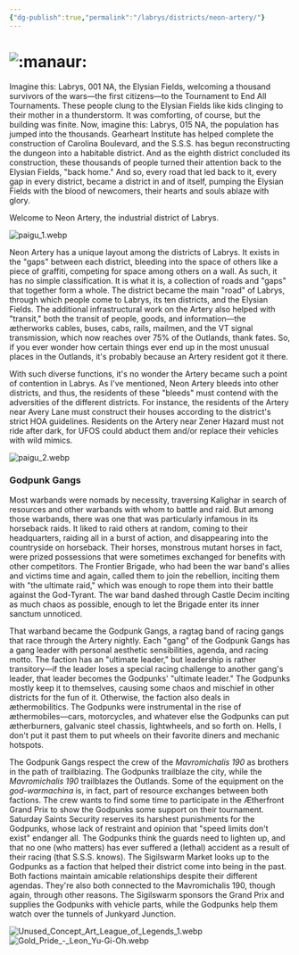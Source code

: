 ```yaml
---
{"dg-publish":true,"permalink":"/labrys/districts/neon-artery/"}
---
```



# ![:manaur:](https://cdn.discordapp.com/emojis/1044623402943660124.webp?size=44)

Imagine this: Labrys, 001 NA, the Elysian Fields, welcoming a thousand survivors of the wars—the first citizens—to the Tournament to End All Tournaments. These people clung to the Elysian Fields like kids clinging to their mother in a thunderstorm. It was comforting, of course, but the building was finite. Now, imagine this: Labrys, 015 NA, the population has jumped into the thousands. Gearheart Institute has helped complete the construction of Carolina Boulevard, and the S.S.S. has begun reconstructing the dungeon into a habitable district. And as the eighth district concluded its construction, these thousands of people turned their attention back to the Elysian Fields, "back home." And so, every road that led back to it, every gap in every district, became a district in and of itself, pumping the Elysian Fields with the blood of newcomers, their hearts and souls ablaze with glory. 

Welcome to Neon Artery, the industrial district of Labrys.

![paigu_1.webp](/img/user/Content/Images/paigu_1.webp)

Neon Artery has a unique layout among the districts of Labrys. It exists in the "gaps" between each district, bleeding into the space of others like a piece of graffiti, competing for space among others on a wall. As such, it has no simple classification. It is what it is, a collection of roads and "gaps" that together form a whole. The district became the main "road" of Labrys, through which people come to Labrys, its ten districts, and the Elysian Fields. The additional infrastructural work on the Artery also helped with "transit," both the transit of people, goods, and information—the ætherworks cables, buses, cabs, rails, mailmen, and the VT signal transmission, which now reaches over 75% of the Outlands, thank fates. So, if you ever wonder how certain things ever end up in the most unusual places in the Outlands, it's probably because an Artery resident got it there.

With such diverse functions, it's no wonder the Artery became such a point of contention in Labrys. As I've mentioned, Neon Artery bleeds into other districts, and thus, the residents of these "bleeds" must contend with the adversities of the different districts. For instance, the residents of the Artery near Avery Lane must construct their houses according to the district's strict HOA guidelines. Residents on the Artery near Zener Hazard must not ride after dark, for UFOS could abduct them and/or replace their vehicles with wild mimics.

![paigu_2.webp](/img/user/Content/Images/paigu_2.webp)

### Godpunk Gangs

Most warbands were nomads by necessity, traversing Kalighar in search of resources and other warbands with whom to battle and raid. But among those warbands, there was one that was particularly infamous in its horseback raids. It liked to raid others at random, coming to their headquarters, raiding all in a burst of action, and disappearing into the countryside on horseback. Their horses, monstrous mutant horses in fact, were prized possessions that were sometimes exchanged for benefits with other competitors. The Frontier Brigade, who had been the war band's allies and victims time and again, called them to join the rebellion, inciting them with "the ultimate raid," which was enough to rope them into their battle against the God-Tyrant. The war band dashed through Castle Decim inciting as much chaos as possible, enough to let the Brigade enter its inner sanctum unnoticed.

That warband became the Godpunk Gangs, a ragtag band of racing gangs that race through the Artery nightly. Each "gang" of the Godpunk Gangs has a gang leader with personal aesthetic sensibilities, agenda, and racing motto. The faction has an "ultimate leader," but leadership is rather transitory—if the leader loses a special racing challenge to another gang's leader, that leader becomes the Godpunks' "ultimate leader." The Godpunks mostly keep it to themselves, causing some chaos and mischief in other districts for the fun of it. Otherwise, the faction also deals in æthermobilitics. The Godpunks were instrumental in the rise of æthermobiles—cars, motorcycles, and whatever else the Godpunks can put ætherburners, galvanic steel chassis, lightwheels, and so forth on. Hells, I don't put it past them to put wheels on their favorite diners and mechanic hotspots.

The Godpunk Gangs respect the crew of the _Mavromichalis 190_ as brothers in the path of trailblazing. The Godpunks trailblaze the city, while the _Mavromichalis 190_ trailblazes the Outlands. Some of the equipment on the _god-warmachina_ is, in fact, part of resource exchanges between both factions. The crew wants to find some time to participate in the Ætherfront Grand Prix to show the Godpunks some support on their tournament. Saturday Saints Security reserves its harshest punishments for the Godpunks, whose lack of restraint and opinion that "speed limits don't exist" endanger all. The Godpunks think the guards need to lighten up, and that no one (who matters) has ever suffered a (lethal) accident as a result of their racing (that S.S.S. knows). The Sigilswarm Market looks up to the Godpunks as a faction that helped their district come into being in the past. Both factions maintain amicable relationships despite their different agendas. They're also both connected to the Mavromichalis 190, though again, through other reasons. The Sigilswarm sponsors the Grand Prix and supplies the Godpunks with vehicle parts, while the Godpunks help them watch over the tunnels of Junkyard Junction.

![Unused_Concept_Art_League_of_Legends_1.webp](/img/user/Content/Images/Unused_Concept_Art_League_of_Legends_1.webp)![Gold_Pride_-_Leon_Yu-Gi-Oh.webp](/img/user/Content/Images/Gold_Pride_-_Leon_Yu-Gi-Oh.webp)